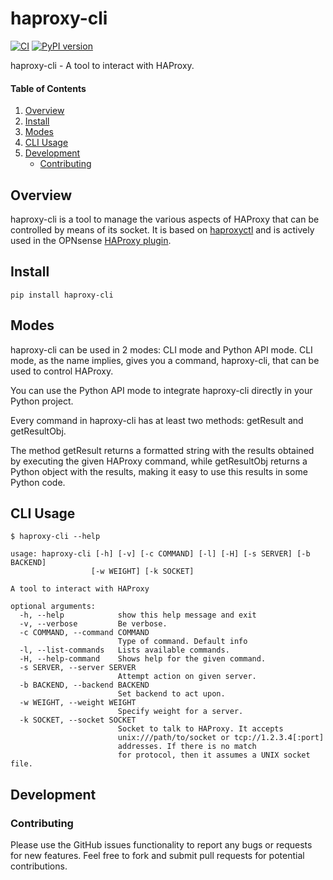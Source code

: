 # haproxy-cli

[![CI](https://github.com/markt-de/haproxy-cli/actions/workflows/build.yaml/badge.svg)](https://github.com/markt-de/haproxy-cli/actions/workflows/build.yaml)
[![PyPI version](https://badge.fury.io/py/haproxy-cli.svg)](https://badge.fury.io/py/haproxy-cli)

haproxy-cli - A tool to interact with HAProxy.

#### Table of Contents

1. [Overview](#overview)
1. [Install](#install)
1. [Modes](#modes)
1. [CLI Usage](#cli-usage)
1. [Development](#development)
    - [Contributing](#contributing)


## Overview

haproxy-cli is a tool to manage the various aspects of HAProxy that can be controlled by means of its socket.
It is based on [haproxyctl](https://github.com/neurogeek/haproxyctl/) and is actively used in the OPNsense [HAProxy plugin](https://github.com/opnsense/plugins).

## Install

```
pip install haproxy-cli
```

## Modes

haproxy-cli can be used in 2 modes: CLI mode and Python API mode.
CLI mode, as the name implies, gives you a command, haproxy-cli, that can be used to control HAProxy.

You can use the Python API mode to integrate haproxy-cli directly in your Python project.

Every command in haproxy-cli has at least two methods: getResult and getResultObj.

The method getResult returns a formatted string with the results obtained by executing the given HAProxy command, while getResultObj returns a Python object with the results, making it easy to use this results in some Python code.

## CLI Usage

```
$ haproxy-cli --help

usage: haproxy-cli [-h] [-v] [-c COMMAND] [-l] [-H] [-s SERVER] [-b BACKEND]
                  [-w WEIGHT] [-k SOCKET]

A tool to interact with HAProxy

optional arguments:
  -h, --help            show this help message and exit
  -v, --verbose         Be verbose.
  -c COMMAND, --command COMMAND
                        Type of command. Default info
  -l, --list-commands   Lists available commands.
  -H, --help-command    Shows help for the given command.
  -s SERVER, --server SERVER
                        Attempt action on given server.
  -b BACKEND, --backend BACKEND
                        Set backend to act upon.
  -w WEIGHT, --weight WEIGHT
                        Specify weight for a server.
  -k SOCKET, --socket SOCKET
                        Socket to talk to HAProxy. It accepts
                        unix:///path/to/socket or tcp://1.2.3.4[:port]
                        addresses. If there is no match
                        for protocol, then it assumes a UNIX socket file.
```

## Development

### Contributing

Please use the GitHub issues functionality to report any bugs or requests for new features. Feel free to fork and submit pull requests for potential contributions.
